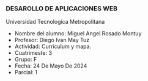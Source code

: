 ### DESAROLLO DE APLICACIONES WEB
<P>
Universidad Tecnologica Metropolitana
</P>

- Nombre del alumno: Miguel Angel Rosado Montuy
- Profesor: Diego Ivan May Tuz
- Actividad:  Curriculum y mapa.
- Cuatrimeste: 3
- Grupo: F
- Fecha: 24 De Mayo De 2024
- Parcial: 1

